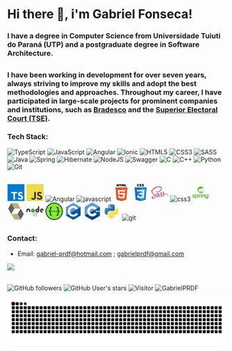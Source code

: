 # Hi there 👋, i'm Gabriel Fonseca!

### I have a degree in Computer Science from Universidade Tuiuti do Paraná (UTP) and a postgraduate degree in Software Architecture. 
##
### I have been working in development for over seven years, always striving to improve my skills and adopt the best methodologies and approaches. Throughout my career, I have participated in large-scale projects for prominent companies and institutions, such as [Bradesco](https://play.google.com/store/apps/details?id=br.com.bradseg.bscelular&hl=pt_BR&pli=1) and the [Superior Electoral Court (TSE)](https://www.tse.jus.br/#/).


### Tech Stack:
![TypeScript](https://img.shields.io/badge/typescript-%23007ACC.svg?style=for-the-badge&logo=typescript&logoColor=white)
![JavaScript](https://img.shields.io/badge/javascript-%23323330.svg?style=for-the-badge&logo=javascript&logoColor=%23F7DF1E)
![Angular](https://img.shields.io/badge/angular-%23DD0031.svg?style=for-the-badge&logo=angular&logoColor=white)
![Ionic](https://img.shields.io/badge/Ionic-%233880FF.svg?style=for-the-badge&logo=Ionic&logoColor=white)
![HTML5](https://img.shields.io/badge/html5-%23E34F26.svg?style=for-the-badge&logo=html5&logoColor=white)
![CSS3](https://img.shields.io/badge/css3-%231572B6.svg?style=for-the-badge&logo=css3&logoColor=white)
![SASS](https://img.shields.io/badge/SASS-hotpink.svg?style=for-the-badge&logo=SASS&logoColor=white)
![Java](https://img.shields.io/badge/java-%23ED8B00.svg?style=for-the-badge&logo=java&logoColor=white)
![Spring](https://img.shields.io/badge/spring-%236DB33F.svg?style=for-the-badge&logo=spring&logoColor=white)
![Hibernate](https://img.shields.io/badge/Hibernate-59666C?style=for-the-badge&logo=Hibernate&logoColor=white)
![NodeJS](https://img.shields.io/badge/node.js-6DA55F?style=for-the-badge&logo=node.js&logoColor=white)
![Swagger](https://img.shields.io/badge/-Swagger-%23Clojure?style=for-the-badge&logo=swagger&logoColor=white)
![C](https://img.shields.io/badge/c-%2300599C.svg?style=for-the-badge&logo=c&logoColor=white)
![C++](https://img.shields.io/badge/c++-%2300599C.svg?style=for-the-badge&logo=c%2B%2B&logoColor=white)
![Python](https://img.shields.io/badge/python-3670A0?style=for-the-badge&logo=python&logoColor=ffdd54)
![Git](https://img.shields.io/badge/git-%23F05033.svg?style=for-the-badge&logo=git&logoColor=white)

<!--
- TypeScript;
- JavaScript;
- Angular;
- Ionic;
- HTML, CSS;
- SASS;
- Java;
- Spring;
- Node.js
- Swagger;
- C and C++;
- Python;
- GIT;
-->

<div style="display: inline_block"><br>
  <img src="https://raw.githubusercontent.com/devicons/devicon/master/icons/typescript/typescript-original.svg" alt="typescript" width="40" height="40"/>
  <img src="https://raw.githubusercontent.com/devicons/devicon/master/icons/javascript/javascript-original.svg" alt="javascript" width="40" height="40"/> 
  <img src="https://angular.io/assets/images/logos/angular/angular.svg" alt="Angular" width="40" height="40" />
  <img src="https://cdn.jsdelivr.net/gh/devicons/devicon@latest/icons/ionic/ionic-original.svg" alt="javascript" width="40" height="40"/> 
  <img src="https://raw.githubusercontent.com/devicons/devicon/master/icons/html5/html5-original-wordmark.svg" alt="html5" width="40" height="40"/> 
  <img src="https://raw.githubusercontent.com/devicons/devicon/master/icons/css3/css3-original-wordmark.svg" alt="css3" width="40" height="40"/>
  <img src="https://raw.githubusercontent.com/devicons/devicon/master/icons/sass/sass-original.svg" alt="sass" width="40" height="40"/>
  <img src="https://cdn.jsdelivr.net/gh/devicons/devicon@latest/icons/java/java-original.svg" alt="css3" width="40" height="40"/>
  <img src="https://github.com/devicons/devicon/blob/master/icons/spring/spring-original-wordmark.svg" alt="css3" width="40" height="40"/>
  <img src="https://github.com/devicons/devicon/blob/master/icons/hibernate/hibernate-original.svg" alt="css3" width="40" height="40"/>
  <img src="https://github.com/devicons/devicon/blob/master/icons/nodejs/nodejs-original-wordmark.svg" alt="css3" width="40" height="40"/>
  <img src="https://github.com/devicons/devicon/blob/master/icons/swagger/swagger-original.svg" alt="css3" width="40" height="40"/>
  <img src="https://github.com/devicons/devicon/blob/master/icons/c/c-original.svg" alt="css3" width="40" height="40"/>
  <img src="https://github.com/devicons/devicon/blob/master/icons/cplusplus/cplusplus-original.svg" alt="css3" width="40" height="40"/>
  <img src="https://github.com/devicons/devicon/blob/master/icons/python/python-original.svg" alt="css3" width="40" height="40"/>
  <img src="https://www.vectorlogo.zone/logos/git-scm/git-scm-icon.svg" alt="git" width="40" height="40"/> 
</div>

##
### Contact:
* Email: gabriel-prdf@hotmail.com ; gabrielprdf@gmail.com

<div>
  <a href="https://www.linkedin.com/in/gabriel-fonseca-br" target="_blank"><img src="https://img.shields.io/badge/-LinkedIn-%230077B5?style=for-the-badge&logo=linkedin&logoColor=white" target="_blank"></a> 
</div>

##

![GitHub followers](https://img.shields.io/github/followers/GabrielPRDF?style=social) ![GitHub User's stars](https://img.shields.io/github/stars/GabrielPRDF?style=social) ![Visitor](https://visitor-badge.laobi.icu/badge?page_id=GabrielPRDF.repoName) <img src="https://komarev.com/ghpvc/?username=GabrielPRDF" alt="GabrielPRDF" /> 

<!-- [![GabrielPRDF GitHub stats](https://github-readme-stats.vercel.app/api?username=GabrielPRDF&theme=algolia)](https://github.com/GabrielPRDF/github-readme-stats) -->

<picture>
  <source media="(prefers-color-scheme: dark)" srcset="https://raw.githubusercontent.com/GabrielPRDF/GabrielPRDF/output/github-contribution-grid-snake-dark.svg">
  <source media="(prefers-color-scheme: light)" srcset="https://raw.githubusercontent.com/GabrielPRDF/GabrielPRDF/output/github-contribution-grid-snake.svg">
  <img alt="github contribution grid snake animation" src="https://raw.githubusercontent.com/GabrielPRDF/GabrielPRDF/output/github-contribution-grid-snake.svg">
</picture>

<!-- generated with [Platane/snk](https://github.com/Platane/snk)_-->
